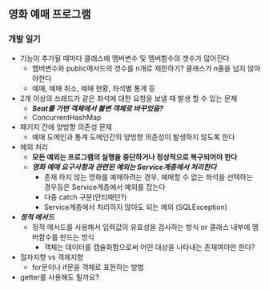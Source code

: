 ## 영화 예매 프로그램  

### 개발 일기

* 기능이 추가될 때마다 클래스에 멤버변수 및 멤버함수의  갯수가 많아진다 
    * 멤버변수와 public메서드의 갯수를 n개로 제한하기? 클래스가 n줄을 넘지 않아야한다 
    * 예매, 예매 취소, 예매 현황, 좌석별 통계 등       
* 2개 이상의 쓰레드가 같은 좌석에 대한 요청을 보낼 때 발생 할 수 있는 문제
    * ***Seat를 가변 객체에서 불변 객체로 바꾸었음?***
    * ConcurrentHashMap   
* 패키지 간에 양방향 의존성 문제
    * 예매 도메인과 통계 도메인간의 양방향 의존성이 발생하지 않도록 한다
* 예외 처리    
    * **모든 예외는 프로그램의 실행을 중단하거나 정상적으로 복구되어야 한다**
    * ***영화 예매 요구사항과 관련된 예외는 Service계층에서 처리한다***
        * 존재 하지 않는 영화를 예매하려는 경우, 예매할 수 없는 좌석을 선택하는 경우등은 Service계층에서 예외를 잡는다
        * 다중 catch 구문(안티패턴?)
        * Service계층에서 처리하지 않아도 되는 예외 (SQLException)
* ***정적 메서드***
    * 정적 메서드를 사용해서 입력값의 유효성을 검사하는 방식 or 클래스 내부에 멤버함수를 만드는 방식
        * 객체는 데이터를 캡슐화함으로써 어떤 대상을 나타내는 존재여야만 한다?
* 절차지향 vs 객체지향
    * for문이나 if문을 객체로 표현하는 방법
* getter를 사용해도 될까요?